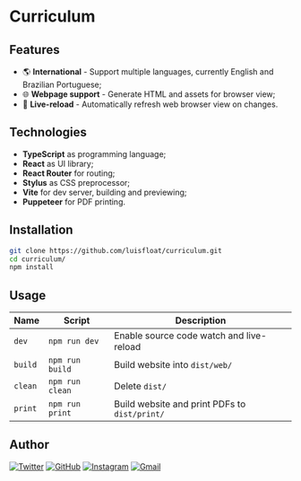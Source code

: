 # Curriculum

## Features

* 🌎 **International** - Support multiple languages, currently English and Brazilian Portuguese;
* 🌐 **Webpage support** - Generate HTML and assets for browser view;
* 🔄 **Live-reload** - Automatically refresh web browser view on changes.

## Technologies

* **TypeScript** as programming language;
* **React** as UI library;
* **React Router** for routing;
* **Stylus** as CSS preprocessor;
* **Vite** for dev server, building and previewing;
* **Puppeteer** for PDF printing.

## Installation

```bash
git clone https://github.com/luisfloat/curriculum.git
cd curriculum/
npm install
```

## Usage

Name | Script | Description
-----|---------|-----------------
`dev` | ```npm run dev``` | Enable source code watch and live-reload
`build` | ```npm run build``` | Build website into `dist/web/`
`clean` | ```npm run clean``` | Delete `dist/`
`print` | ```npm run print``` | Build website and print PDFs to `dist/print/`

## Author

<a href="https://twitter.com/luisfloat"><img src="https://img.shields.io/badge/-Twitter-333333?style=flat-square&amp;logo=twitter" alt="Twitter"/></a> <a href="https://github.com/luisfloat"><img src="https://img.shields.io/badge/-GitHub-333333?style=flat-square&amp;logo=github" alt="GitHub"/></a> <a href="https://instagram.com/luisfloat"><img src="https://img.shields.io/badge/-Instagram-333333?style=flat-square&amp;logo=instagram" alt="Instagram"/></a> <a href="mailto:contact@luisfloat.com"><img src="https://img.shields.io/badge/-Gmail-333333?style=flat-square&amp;logo=gmail" alt="Gmail"/></a>
